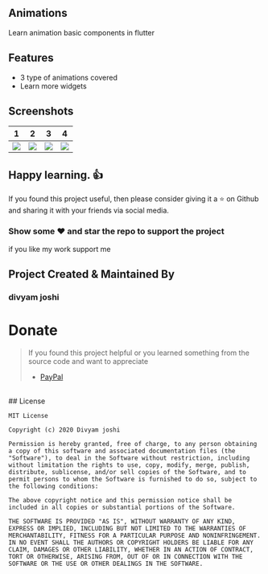## Animations
Learn animation basic components in flutter

## Features
* 3  type of animations covered
* Learn more widgets 
## Screenshots

1     |    2                |  3   |  4
:-------------------------:|:-------------------------:|:-------------------------:|:-------------------------:
![](https://user-images.githubusercontent.com/24698014/89000711-a9841100-d315-11ea-9920-4ed3575d6674.gif?raw=true)|![](https://user-images.githubusercontent.com/24698014/89000304-ab010980-d314-11ea-8acf-c27575975be7.png?raw=true)|![](https://user-images.githubusercontent.com/24698014/89000310-accacd00-d314-11ea-9136-34565310f9f9.png?raw=true)|![](https://user-images.githubusercontent.com/24698014/89000311-ad636380-d314-11ea-911e-8965ea64a46f.png?raw=true)|

## Happy learning. :+1:
If you found this project useful, then please consider giving it a :star: on Github and sharing it with your friends via social media.
### Show some :heart: and star the repo to support the project
if you like my work support me 
## Project Created & Maintained By

### divyam joshi
# Donate

> If you found this project helpful or you learned something from the source code and want to appreciate
>
> - [PayPal](https://paypal.me/divyamjoshi)
<br>
## License

```
MIT License

Copyright (c) 2020 Divyam joshi

Permission is hereby granted, free of charge, to any person obtaining a copy of this software and associated documentation files (the "Software"), to deal in the Software without restriction, including without limitation the rights to use, copy, modify, merge, publish, distribute, sublicense, and/or sell copies of the Software, and to permit persons to whom the Software is furnished to do so, subject to the following conditions:

The above copyright notice and this permission notice shall be included in all copies or substantial portions of the Software.

THE SOFTWARE IS PROVIDED "AS IS", WITHOUT WARRANTY OF ANY KIND, EXPRESS OR IMPLIED, INCLUDING BUT NOT LIMITED TO THE WARRANTIES OF MERCHANTABILITY, FITNESS FOR A PARTICULAR PURPOSE AND NONINFRINGEMENT. IN NO EVENT SHALL THE AUTHORS OR COPYRIGHT HOLDERS BE LIABLE FOR ANY CLAIM, DAMAGES OR OTHER LIABILITY, WHETHER IN AN ACTION OF CONTRACT, TORT OR OTHERWISE, ARISING FROM, OUT OF OR IN CONNECTION WITH THE SOFTWARE OR THE USE OR OTHER DEALINGS IN THE SOFTWARE.
